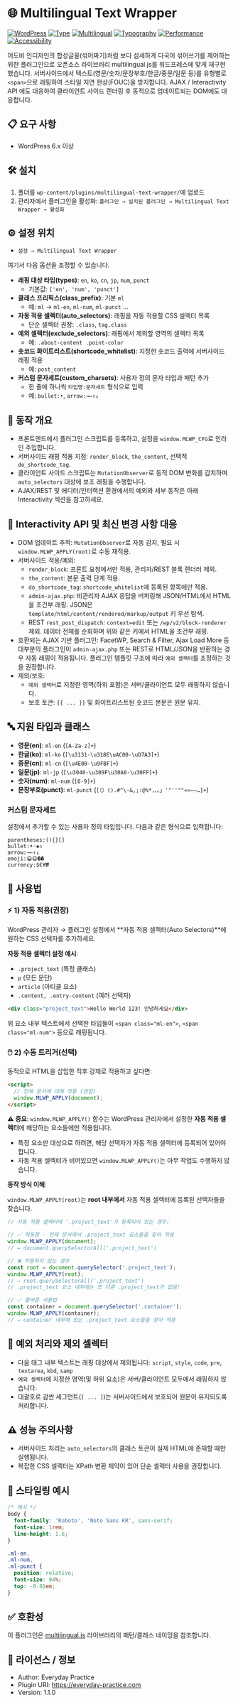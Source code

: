 # 🌐 Multilingual Text Wrapper

[![WordPress](https://img.shields.io/badge/WordPress-6.x%2B-21759B?logo=wordpress&logoColor=white)](#) [![Type](https://img.shields.io/badge/Type-Plugin-blue)](#) [![Multilingual](https://img.shields.io/badge/Multilingual-i18n%2Fl10n-4CAF50)](#) [![Typography](https://img.shields.io/badge/Typography-Text%20wrapping-8E44AD)](#) [![Performance](https://img.shields.io/badge/Performance-Optimized-FF9800)](#) [![Accessibility](https://img.shields.io/badge/Accessibility-a11y-795548)](#)

어도비 인디자인의 합성글꼴(섞어짜기)처럼 보다 섬세하게 다국어 섞어쓰기를 제어하는 위한 플러그인으로 오픈소스 라이브러리 multilingual.js를 워드프레스에 맞게 재구현했습니다.
서버사이드에서 텍스트(영문/숫자/문장부호/한글/중문/일문 등)를 유형별로 `<span>`으로 래핑하여 스타일 지연 현상(FOUC)을 방지합니다.
AJAX / Interactivity API 에도 대응하여 클라이언트 사이드 랜더링 후 동적으로 업데이트되는 DOM에도 대응합니다.

## 📋 요구 사항

- WordPress 6.x 이상

## 🛠️ 설치

1. 폴더를 `wp-content/plugins/multilingual-text-wrapper/`에 업로드
2. 관리자에서 플러그인을 활성화: `플러그인 → 설치된 플러그인 → Multilingual Text Wrapper → 활성화`

## ⚙️ 설정 위치

- `설정 → Multilingual Text Wrapper`

여기서 다음 옵션을 조정할 수 있습니다.

- **래핑 대상 타입(types)**: `en`, `ko`, `cn`, `jp`, `num`, `punct`
  - 기본값: `['en', 'num', 'punct']`
- **클래스 프리픽스(class_prefix)**: 기본 `ml`
  - 예: `ml` → `ml-en`, `ml-num`, `ml-punct` …
- **자동 적용 셀렉터(auto_selectors)**: 래핑을 자동 적용할 CSS 셀렉터 목록
  - 단순 셀렉터 권장: `.class`, `tag.class`
- **예외 셀렉터(exclude_selectors)**: 래핑에서 제외할 영역의 셀렉터 목록
  - 예: `.about-content .point-color`
- **숏코드 화이트리스트(shortcode_whitelist)**: 지정한 숏코드 출력에 서버사이드 래핑 적용
  - 예: `post_content`
- **커스텀 문자세트(custom_charsets)**: 사용자 정의 문자 타입과 패턴 추가
  - 한 줄에 하나씩 `타입명:문자세트` 형식으로 입력
  - 예: `bullet:•`, `arrow:→←↑↓`

## 🧠 동작 개요

- 프론트엔드에서 플러그인 스크립트를 등록하고, 설정을 `window.MLWP_CFG`로 인라인 주입합니다.
- 서버사이드 래핑 적용 지점: `render_block`, `the_content`, 선택적 `do_shortcode_tag`.
- 클라이언트 사이드 스크립트는 `MutationObserver`로 동적 DOM 변화를 감지하며 `auto_selectors` 대상에 보조 래핑을 수행합니다.
- AJAX/REST 및 에디터/인터랙션 환경에서의 예외와 세부 동작은 아래 Interactivity 섹션을 참고하세요.

## 🧩 Interactivity API 및 최신 변경 사항 대응

- DOM 업데이트 추적: `MutationObserver`로 자동 감지, 필요 시 `window.MLWP_APPLY(root)`로 수동 재적용.
- 서버사이드 적용/예외:
  - `render_block`: 프론트 요청에서만 적용, 관리자/REST 블록 렌더러 제외.
  - `the_content`: 본문 출력 단계 적용.
  - `do_shortcode_tag`: `shortcode_whitelist`에 등록된 항목에만 적용.
  - `admin-ajax.php`: 비관리자 AJAX 응답을 버퍼링해 JSON/HTML에서 HTML을 조건부 래핑. JSON은 `template/html/content/rendered/markup/output` 키 우선 탐색.
  - REST `rest_post_dispatch`: `context=edit` 또는 `/wp/v2/block-renderer` 제외. 데이터 전체를 순회하며 위와 같은 키에서 HTML을 조건부 래핑.
- 호환되는 AJAX 기반 플러그인: FacetWP, Search & Filter, Ajax Load More 등 대부분의 플러그인이 `admin-ajax.php` 또는 REST로 HTML/JSON을 반환하는 경우 자동 래핑이 적용됩니다. 플러그인 템플릿 구조에 따라 `예외 셀렉터`를 조정하는 것을 권장합니다.
- 제외/보호:
  - `예외 셀렉터`로 지정한 영역(하위 포함)은 서버/클라이언트 모두 래핑하지 않습니다.
  - 보호 토큰: `{{ ... }}` 및 화이트리스트된 숏코드 본문은 원문 유지.

## 🔤 지원 타입과 클래스

- **영문(en)**: `ml-en` (`[A-Za-z]+`)
- **한글(ko)**: `ml-ko` (`[\u3131-\u318E\uAC00-\uD7A3]+`)
- **중문(cn)**: `ml-cn` (`[\u4E00-\u9FBF]+`)
- **일문(jp)**: `ml-jp` (`[\u3040-\u309F\u30A0-\u30FF]+`)
- **숫자(num)**: `ml-num` (`[0-9]+`)
- **문장부호(punct)**: `ml-punct` (`[（）().#^\-&,;:@%*，、。」'"''""«»–—…]+`)

### 커스텀 문자세트

설정에서 추가할 수 있는 사용자 정의 타입입니다. 다음과 같은 형식으로 입력합니다:

```
parentheses:(){}[]
bullet:•◦▪▫
arrow:→←↑↓
emoji:😀😃��
currency:$€¥₩
```

## 📘 사용법

### ⚡️ 1) 자동 적용(권장)

WordPress 관리자 → 플러그인 설정에서 **자동 적용 셀렉터(Auto Selectors)**에 원하는 CSS 선택자를 추가하세요.

**자동 적용 셀렉터 설정 예시**:

- `.project_text` (특정 클래스)
- `p` (모든 문단)
- `article` (아티클 요소)
- `.content, .entry-content` (여러 선택자)

```html
<div class="project_text">Hello World 123! 안녕하세요</div>
```

위 요소 내부 텍스트에서 선택한 타입들이 `<span class="ml-en">`, `<span class="ml-num">` 등으로 래핑됩니다.

### 🖱️ 2) 수동 트리거(선택)

동적으로 HTML을 삽입한 직후 강제로 적용하고 싶다면:

```html
<script>
  // 전체 문서에 대해 적용 (권장)
  window.MLWP_APPLY(document);
</script>
```

**⚠️ 중요**: `window.MLWP_APPLY()` 함수는 WordPress 관리자에서 설정한 **자동 적용 셀렉터**에 해당하는 요소들에만 적용됩니다.

- 특정 요소만 대상으로 하려면, 해당 선택자가 자동 적용 셀렉터에 등록되어 있어야 합니다.
- 자동 적용 셀렉터가 비어있으면 `window.MLWP_APPLY()`는 아무 작업도 수행하지 않습니다.

**동작 방식 이해**:

`window.MLWP_APPLY(root)`는 **root 내부에서** 자동 적용 셀렉터에 등록된 선택자들을 찾습니다.

```javascript
// 자동 적용 셀렉터에 '.project_text'가 등록되어 있는 경우:

// ✅ 작동함 - 전체 문서에서 .project_text 요소들을 찾아 적용
window.MLWP_APPLY(document);
// → document.querySelectorAll('.project_text')

// ❌ 작동하지 않는 경우
const root = document.querySelector('.project_text');
window.MLWP_APPLY(root);
// → root.querySelectorAll('.project_text')
// .project_text 요소 내부에는 또 다른 .project_text가 없음!

// ✅ 올바른 사용법
const container = document.querySelector('.container');
window.MLWP_APPLY(container);
// → container 내부에 있는 .project_text 요소들을 찾아 적용
```

## 🚫 예외 처리와 제외 셀렉터

- 다음 태그 내부 텍스트는 래핑 대상에서 제외됩니다: `script`, `style`, `code`, `pre`, `textarea`, `kbd`, `samp`
- `예외 셀렉터`에 지정한 영역(및 하위 요소)은 서버/클라이언트 모두에서 래핑하지 않습니다.
- 대괄호로 감싼 세그먼트(`[ ... ]`)는 서버사이드에서 보호되어 원문이 유지되도록 처리합니다.

## ⚠️ 성능 주의사항

- 서버사이드 처리는 `auto_selectors`의 클래스 토큰이 실제 HTML에 존재할 때만 실행됩니다.
- 복잡한 CSS 셀렉터는 XPath 변환 제약이 있어 단순 셀렉터 사용을 권장합니다.

## 🎨 스타일링 예시

```css
/* 예시 */
body {
  font-family: 'Roboto', 'Noto Sans KR', sans-serif;
  font-size: 1rem;
  line-height: 1.6;
}

.ml-en,
.ml-num,
.ml-punct {
  position: relative;
  font-size: 94%;
  top: -0.01em;
}
```

## ✅ 호환성

이 플러그인은 [multilingual.js](https://github.com/multilingualjs/multilingual.js) 라이브러리의 패턴/클래스 네이밍을 참조합니다.

## 📄 라이선스 / 정보

- Author: Everyday Practice
- Plugin URI: https://everyday-practice.com
- Version: 1.1.0
